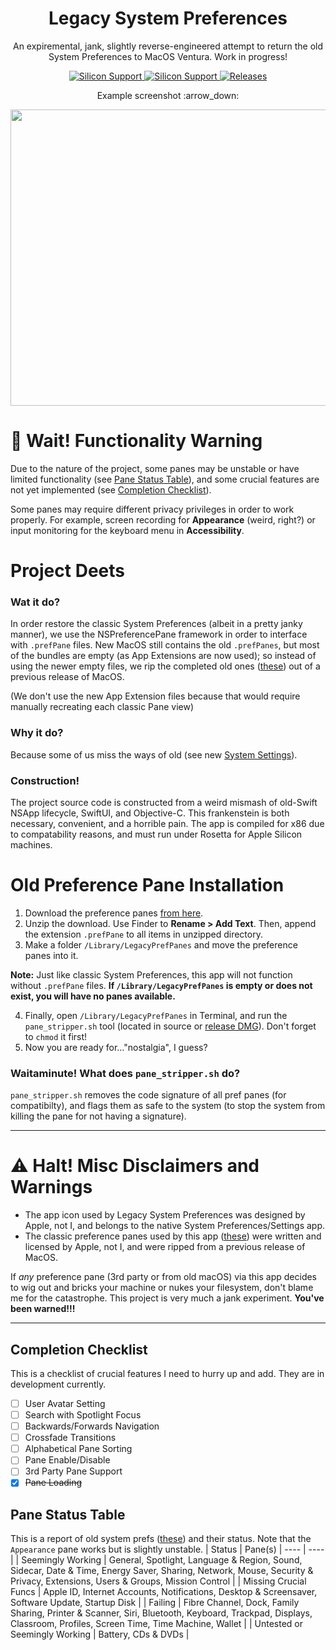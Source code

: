 <h1 align="center" style="">Legacy System Preferences</h1>
<p align="center">
An expiremental, jank, slightly reverse-engineered attempt to return the old System Preferences to MacOS Ventura. Work in progress!
</p>
<p align="center">
<a href="">
       <img alt="Silicon Support" src="https://img.shields.io/badge/Support-MacOS_Ventura_13.0+-orange.svg"/>
    </a>
        <a href="">
       <img alt="Silicon Support" src="https://img.shields.io/badge/Status-Jank-white.svg"/>
    </a>
    <a href="https://github.com/BitesPotatoBacks/LegacySystemPreferences/releases">
        <img alt="Releases" src="https://img.shields.io/github/release/BitesPotatoBacks/LegacySystemPreferences.svg"/>
    </a>
      <!--
    <a href="https://github.com/BitesPotatoBacks/LegacySystemPreferences/stargazers">
        <img alt="Stars" src="https://img.shields.io/github/stars/BitesPotatoBacks/LegacySystemPreferences.svg"/>
    </a>
    -->
</p>

<p align="center">
Example screenshot :arrow_down:
</p>


<p align="center">
<img src="https://user-images.githubusercontent.com/83843298/201423236-261cd319-a289-4ddd-8ed3-7f213dcc15a6.png" width="548" height="474">
</p>

# :wave: Wait! Functionality Warning
Due to the nature of the project, some panes may be unstable or have limited functionality (see [Pane Status Table](#pane-status-table)), and some crucial features are not yet implemented (see [Completion Checklist](#completion-checklist)).

Some panes may require different privacy privileges in order to work properly. For example, screen recording for **Appearance** (weird, right?) or input monitoring for the keyboard menu in **Accessibility**.

# Project Deets
### Wat it do?
In order restore the classic System Preferences (albeit in a pretty janky manner), we use the NSPreferencePane framework in order to interface with `.prefPane` files. New MacOS still contains the old `.prefPanes`, but most of the bundles are empty (as App Extensions are now used); so instead of using the newer empty files, we rip the completed old ones ([these](https://drive.google.com/drive/folders/1XXXov0TvGNJbwaqKJWsqp0x2cYOKh099?usp=share_link)) out of a previous release of MacOS.

(We don't use the new App Extension files because that would require manually recreating each classic Pane view) 

### Why it do?
Because some of us miss the ways of old (see new [System Settings](https://9to5mac.com/2022/06/06/macos-13-ventura-system-settings-first-look/)).

### Construction!
The project source code is constructed from a weird mismash of old-Swift NSApp lifecycle, SwiftUI, and Objective-C. This frankenstein is both necessary, convenient, and a horrible pain. The app is compiled for x86 due to compatability reasons, and must run under Rosetta for Apple Silicon machines.

# Old Preference Pane Installation
1. Download the preference panes [from here](https://drive.google.com/drive/folders/1XXXov0TvGNJbwaqKJWsqp0x2cYOKh099?usp=share_link).
2. Unzip the download. Use Finder to **Rename > Add Text**. Then, append the extension `.prefPane` to all items in unzipped directory.
3. Make a folder `/Library/LegacyPrefPanes` and move the preference panes into it. 

**Note:** Just like classic System Preferences, this app will not function without `.prefPane` files. **If `/Library/LegacyPrefPanes` is empty or does not exist, you will have no panes available.** 

4. Finally, open `/Library/LegacyPrefPanes` in Terminal, and run the `pane_stripper.sh` tool (located in source or [release DMG](https://github.com/BitesPotatoBacks/LegacySystemPreferences/releases)). Don't forget to `chmod` it first!
5. Now you are ready for..."nostalgia", I guess?

### Waitaminute! What does `pane_stripper.sh` do?
`pane_stripper.sh` removes the code signature of all pref panes (for compatibilty), and flags them as safe to the system (to stop the system from killing the pane for not having a signature).


___

# :warning: Halt! Misc Disclaimers and Warnings
- The app icon used by Legacy System Preferences was designed by Apple, not I, and belongs to the native System Preferences/Settings app.
- The classic preference panes used by this app ([these](https://drive.google.com/drive/folders/1XXXov0TvGNJbwaqKJWsqp0x2cYOKh099?usp=share_link)) were written and licensed by Apple, not I, and were ripped from a previous release of MacOS.

If *any* preference pane (3rd party or from old macOS) via this app decides to wig out and bricks your machine or nukes your filesystem, don't blame me for the catastrophe. This project is very much a jank experiment. **You've been warned!!!**

___

## Completion Checklist
This is a checklist of crucial features I need to hurry up and add. They are in development currently.
- [ ] User Avatar Setting
- [ ] Search with Spotlight Focus
- [ ] Backwards/Forwards Navigation
- [ ] Crossfade Transitions
- [ ] Alphabetical Pane Sorting
- [ ] Pane Enable/Disable
- [ ] 3rd Party Pane Support
- [X] ~~Pane Loading~~

## Pane Status Table
This is a report of old system prefs ([these](https://drive.google.com/drive/folders/1XXXov0TvGNJbwaqKJWsqp0x2cYOKh099?usp=share_link)) and their status. Note that the `Appearance` pane works but is slightly unstable.
| Status | Pane(s)
| ---- | ---- |
| Seemingly Working | General, Spotlight, Language & Region, Sound, Sidecar, Date & Time, Energy Saver, Sharing, Network, Mouse, Security & Privacy, Extensions, Users & Groups, Mission Control |
| Missing Crucial Funcs | Apple ID, Internet Accounts, Notifications, Desktop & Screensaver, Software Update, Startup Disk |
| Failing | Fibre Channel, Dock, Family Sharing, Printer & Scanner, Siri, Bluetooth, Keyboard, Trackpad, Displays, Classroom, Profiles, Screen Time, Time Machine, Wallet |
| Untested or Seemingly Working | Battery, CDs & DVDs |
